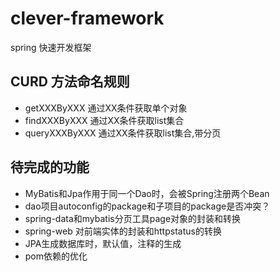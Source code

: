 # clever-framework
spring 快速开发框架

## CURD 方法命名规则

- getXXXByXXX 通过XX条件获取单个对象
- findXXXByXXX 通过XX条件获取list集合
- queryXXXByXXX  通过XX条件获取list集合,带分页


## 待完成的功能

- MyBatis和Jpa作用于同一个Dao时，会被Spring注册两个Bean
- dao项目autoconfig的package和子项目的package是否冲突？
- spring-data和mybatis分页工具page对象的封装和转换
- spring-web 对前端实体的封装和httpstatus的转换
- JPA生成数据库时，默认值，注释的生成
- pom依赖的优化